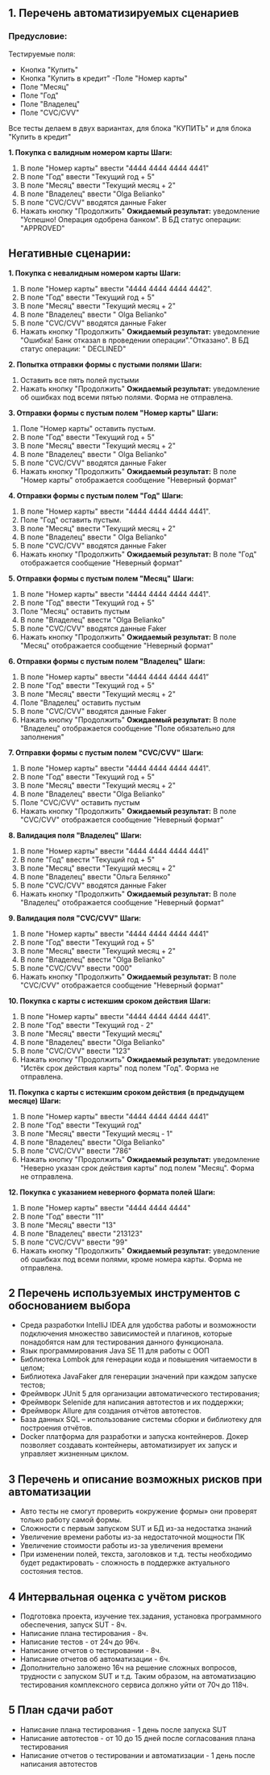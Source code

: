 ## 1. Перечень автоматизируемых сценариев

### Предусловие:

Тестируемые поля:
- Кнопка "Купить"
- Кнопка "Купить в кредит"
 -Поле "Номер карты"
- Поле "Месяц"
- Поле "Год"
- Поле "Владелец"
- Поле "CVC/CVV"

Все тесты делаем в двух вариантах, для блока "КУПИТЬ" и для блока "Купить в кредит"

**1. Покупка с валидным номером карты**
**Шаги:**
1.	В поле "Номер карты" ввести "4444 4444 4444 4441"
2.	В поле "Год" ввести "Текущий год + 5"
3.	В поле "Месяц" ввести "Текущий месяц + 2"
4.	В поле "Владелец" ввести "Olga Belianko"
5.	В поле "CVC/CVV" вводятся данные Faker
6.	Нажать кнопку "Продолжить"
**Ожидаемый результат:** уведомление "Успешно! Операция одобрена банком". В БД статус операции: "APPROVED"

## Негативные сценарии:

**1. Покупка с невалидным номером карты**
**Шаги:**
1. В поле "Номер карты" ввести "4444 4444 4444 4442".
2. В поле "Год" ввести "Текущий год + 5"
3. В поле "Месяц" ввести "Текущий месяц + 2"
4. В поле "Владелец" ввести " Olga Belianko"
5. В поле "CVC/CVV" вводятся данные Faker
6. Нажать кнопку "Продолжить"
**Ожидаемый результат:** уведомление "Ошибка! Банк отказал в проведении операции"."Отказано". В БД статус операции: " DECLINED"

**2. Попытка отправки формы с пустыми полями**
**Шаги:**
1. Оставить все пять полей пустыми
2. Нажать кнопку "Продолжить"
**Ожидаемый результат:** уведомление об ошибках под всеми пятью полями. Форма не отправлена.

**3. Отправки формы с пустым полем "Номер карты"**
**Шаги:**
1. Поле "Номер карты" оставить пустым.
2. В поле "Год" ввести "Текущий год + 5"
3. В поле "Месяц" ввести "Текущий месяц + 2"
4. В поле "Владелец" ввести " Olga Belianko"
5. В поле "CVC/CVV" вводятся данные Faker
6. Нажать кнопку "Продолжить"
**Ожидаемый результат:** В поле "Номер карты" отображается сообщение "Неверный формат"

**4. Отправки формы с пустым полем "Год"**
**Шаги:**
1. В поле "Номер карты" ввести "4444 4444 4444 4441".
2. Поле "Год" оставить пустым.
3. В поле "Месяц" ввести "Текущий месяц + 2"
4. В поле "Владелец" ввести " Olga Belianko"
5. В поле "CVC/CVV" вводятся данные Faker
6. Нажать кнопку "Продолжить"
**Ожидаемый результат:** В поле "Год" отображается сообщение "Неверный формат"

**5. Отправки формы с пустым полем "Месяц"**
**Шаги:**
1. В поле "Номер карты" ввести "4444 4444 4444 4441".
2. В поле "Год" ввести "Текущий год + 5"
3. Поле "Месяц" оставить пустым
4. В поле "Владелец" ввести "Olga Belianko"
5. В поле "CVC/CVV" вводятся данные Faker
6. Нажать кнопку "Продолжить"
**Ожидаемый результат:** В поле "Месяц" отображается сообщение "Неверный формат"

**6. Отправки формы с пустым полем "Владелец"**
**Шаги:**
1. В поле "Номер карты" ввести "4444 4444 4444 4441”
2. В поле "Год" ввести "Текущий год + 5"
3. В поле "Месяц" ввести "Текущий месяц + 2"
4. Поле "Владелец" оставить пустым
5. В поле "CVC/CVV" вводятся данные Faker
6. Нажать кнопку "Продолжить"
**Ожидаемый результат:** В поле "Владелец" отображается сообщение "Поле обязательно для заполнения"

**7. Отправки формы с пустым полем "CVC/CVV"**
**Шаги:**
1. В поле "Номер карты" ввести "4444 4444 4444 4441".
2. В поле "Год" ввести "Текущий год + 5"
3. В поле "Месяц" ввести "Текущий месяц + 2"
4. В поле "Владелец" ввести "Olga Belianko”
5. Поле "CVC/CVV" оставить пустым
6. Нажать кнопку "Продолжить"
**Ожидаемый результат:** В поле "CVC/CVV" отображается сообщение "Неверный формат"

**8. Валидация поля "Владелец"**
**Шаги:**
1. В поле "Номер карты" ввести "4444 4444 4444 4441"
2. В поле "Год" ввести "Текущий год + 5"
3. В поле "Месяц" ввести "Текущий месяц + 2"
4. В поле "Владелец" ввести "Ольга Белянко"
5. В поле "CVC/CVV" вводятся данные Faker
6. Нажать кнопку "Продолжить"
**Ожидаемый результат:** В поле "Владелец" отображается сообщение "Неверный формат"

**9. Валидация поля "CVC/CVV"**
**Шаги:**
1. В поле "Номер карты" ввести "4444 4444 4444 4441"
2. В поле "Год" ввести "Текущий год + 5"
3. В поле "Месяц" ввести "Текущий месяц + 2"
4. В поле "Владелец" ввести "Olga Belianko"
5. В поле "CVC/CVV" ввести "000"
6. Нажать кнопку "Продолжить"
**Ожидаемый результат:** В поле "CVC/CVV" отображается сообщение "Неверный формат"

**10. Покупка с карты с истекшим сроком действия**
**Шаги:**
1. В поле "Номер карты" ввести "4444 4444 4444 4441".
2. В поле "Год" ввести "Текущий год - 2"
3. В поле "Месяц" ввести "Текущий месяц"
4. В поле "Владелец" ввести "Olga Belianko"
5. В поле "CVC/CVV" ввести "123"
6. Нажать кнопку "Продолжить"
**Ожидаемый результат:** уведомление "Истёк срок действия карты" под полем "Год". Форма не отправлена.

**11. Покупка с карты с истекшим сроком действия (в предыдущем месяце)**
**Шаги:**
1. В поле "Номер карты" ввести "4444 4444 4444 4441"
2. В поле "Год" ввести "Текущий год"
3. В поле "Месяц" ввести "Текущий месяц - 1"
4. В поле "Владелец" ввести "Olga Belianko"
5. В поле "CVC/CVV" ввести "786"
6. Нажать кнопку "Продолжить"
**Ожидаемый результат:** уведомление "Неверно указан срок действия карты" под полем "Месяц". Форма не отправлена.

**12. Покупка с указанием неверного формата полей**
**Шаги:**
1. В поле "Номер карты" ввести "4444 4444 4444"
2. В поле "Год" ввести "11"
3. В поле "Месяц" ввести "13"
4. В поле "Владелец" ввести "213123"
5. В поле "CVC/CVV" ввести "99"
6. Нажать кнопку "Продолжить"
**Ожидаемый результат:** уведомление об ошибках под всеми полями, кроме номера карты. Форма не отправлена.

## 2 Перечень используемых инструментов с обоснованием выбора  

- Среда разработки IntelliJ IDEA для удобства работы и возможности подключения множество зависимостей и плагинов, которые понадобятся нам для тестирования данного функционала.
- Язык программирования Java SЕ 11 для работы с ООП
- Библиотека Lombok для генерации кода и повышения читаемости в целом;
- Библиотека JavaFaker для генерации значений при каждом запуске тестов;
- Фреймворк JUnit 5 для организации автоматического тестирования;
- Фреймворк Selenide для написания автотестов и их поддержки;
- Фреймворк Allure для создания отчётов автотестов.
- База данных SQL – использование системы сборки и библиотеку для построения отчётов.
- Docker платформа для разработки и запуска контейнеров. Докер позволяет создавать контейнеры, автоматизирует их запуск и управляет жизненным циклом.

## 3 Перечень и описание возможных рисков при автоматизации

- Авто тесты не смогут проверить «окружение формы» они проверят только работу самой формы.
- Сложности с первым запуском SUT и БД из-за недостатка знаний
- Увеличение времени работы из-за недостаточной мощности ПК
- Увеличение стоимости работы из-за увеличения времени
- При изменении полей, текста, заголовков и т.д. тесты необходимо будет редактировать - сложность в поддержке актуального состояния тестов.

## 4 Интервальная оценка с учётом рисков

- Подготовка проекта, изучение тех.задания, установка программного обеспечения, запуск SUT - 8ч.
- Написание плана тестирования - 8ч.
- Написание тестов - от 24ч до 96ч.
- Написание отчетов о тестировании - 8ч.
- Написание отчетов об автоматизации - 6ч.
- Дополнительно заложено 16ч на решение сложных вопросов, трудности с запуском SUT и т.д. Таким образом, на автоматизацию тестирования комплексного сервиса должно уйти от 70ч до 118ч.

## 5 План сдачи работ

- Написание плана тестирования - 1 день после запуска SUT
- Написание автотестов - от 10 до 15 дней после согласования плана тестирования 
- Написание отчетов о тестировании и автоматизации - 1 день после написания автотестов 